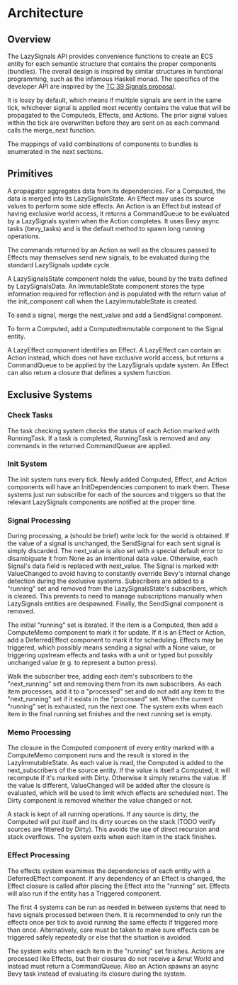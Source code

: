 # Architecture

## Overview

The LazySignals API provides convenience functions to create an ECS entity for
each semantic structure that contains the proper components (bundles). The overall design is
inspired by similar structures in functional programming, such as the infamous Haskell monad.
The specifics of the developer API are inspired by the
[TC 39 Signals proposal](https://github.com/tc39/proposal-signals).

It is lossy by default, which means if multiple signals are sent in the same tick, whichever
signal is applied most recently contains the value that will be propagated to the Computeds,
Effects, and Actions. The prior signal values within the tick are overwritten before they are sent
on as each command calls the merge_next function.

The mappings of valid combinations of components to bundles is enumerated in the next sections.

## Primitives

A propagator aggregates data from its dependencies. For a Computed, the data is merged into its
LazySignalsState. An Effect may uses its source values to perform some side effects. An Action
is an Effect but instead of having exclusive world access, it returns a CommandQueue to be
evaluated by a LazySignals system when the Action completes. It uses Bevy async tasks (bevy_tasks) and is the
default method to spawn long running operations.

The commands returned by an Action as well as the closures passed to Effects may
themselves send new signals, to be evaluated during the standard LazySignals update cycle.

A LazySignalsState component holds the value, bound by the traits defined by LazySignalsData. An
ImmutableState component stores the type information required for reflection and is populated with
the return value of the init_component call when the LazyImmutableState is created.

To send a signal, merge the next_value and add a SendSignal component.

To form a Computed, add a ComputedImmutable component to the Signal entity.

A LazyEffect component identifies an Effect. A LazyEffect can contain an Action instead, which
does not have exclusive world access, but returns a CommandQueue to be applied by the LazySignals
update system. An Effect can also return a closure that defines a system function.

## Exclusive Systems

### Check Tasks

The task checking system checks the status of each Action marked with RunningTask. If a task is
completed, RunningTask is removed and any commands in the returned CommandQueue are applied.

### Init System

The init system runs every tick. Newly added Computed, Effect, and Action components will have an
InitDependencies component to mark them. These systems just run subscribe for each of the sources
and triggers so that the relevant LazySignals components are notified at the proper time.

### Signal Processing

During processing, a (should be brief) write lock for the world is obtained. If the value of a
signal is unchanged, the SendSignal for each sent signal is simply discarded. The next_value is also set with a special default error to disambiguate it from None as an intentional data value. Otherwise, each
Signal's data field is replaced with next_value. The Signal is marked with ValueChanged to avoid having to constantly override Bevy's internal change detection during the exclusive systems.
Subscribers are added to a "running" set and removed from the LazySignalsState's subscribers, which is cleared. This prevents to need to manage subscriptions manually when LazySignals entities are despawned.
Finally, the SendSignal component is removed.

The initial "running" set is iterated. If the item is a Computed, then add a ComputeMemo component
to mark it for update. If it is an Effect or Action, add a DeferredEffect component to mark it
for scheduling. Effects may be triggered, which possibly means sending a signal with a None value, or triggering
upstream effects and tasks with a unit or typed but possibly unchanged value (e g. to represent a
button press).

Walk the subscriber tree, adding each item's subscribers to the "next_running" set and removing
them from its own subscribers. As each item processes, add it to a "processed" set and do not add
any item to the "next_running" set if it exists in the "processed" set. When the current "running"
set is exhausted, run the next one. The system exits when each item in the final running set
finishes and the next running set is empty.

### Memo Processing

The closure in the Computed component of every entity marked with a ComputeMemo component runs and
the result is stored in the LazyImmutableState. As each value is read, the Computed is added to the
next_subscribers of the source entity. If the value is itself a Computed, it will recompute if it's
marked with Dirty. Otherwise it simply returns the value. If the value is different, ValueChanged
will be added after the closure is evaluated, which will be used to limit which effects are
scheduled next. The Dirty component is removed whether the value changed or not.

A stack is kept of all running operations. If any source is dirty, the Computed will put itself and
its dirty sources on the stack (TODO verify sources are filtered by Dirty). This avoids the use of direct recursion and stack overflows. The system exits when each
item in the stack finishes.

### Effect Processing

The effects system examimes the dependencies of each entity with a DeferredEffect component. If any
dependency of an Effect is changed, the Effect closure is called after placing the Effect into the
"running" set. Effects will also run if the entity has a Triggered component.

The first 4 systems can be run as needed in between systems that need to have signals processed
between them. It is recommended to only run the effects once per tick to avoid running the same
effects if triggered more than once. Alternatively, care must be taken to make sure effects can be
triggered safely repeatedly or else that the situation is avoided.

The system exits when each item in the "running" set finishes. Actions are processed like
Effects, but their closures do not receive a &mut World and instead must return a CommandQueue. Also an Action spawns an async Bevy task instead of evaluating its closure during the system.
